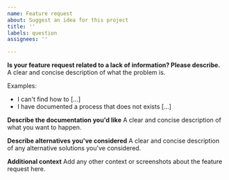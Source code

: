```yaml
---
name: Feature request
about: Suggest an idea for this project
title: ''
labels: question
assignees: ''

---
```


**Is your feature request related to a lack of information? Please describe.**
A clear and concise description of what the problem is. 

Examples: 
- I can't find how to [...]
- I have documented a process that does not exists [...]

**Describe the documentation you'd like**
A clear and concise description of what you want to happen.

**Describe alternatives you've considered**
A clear and concise description of any alternative solutions you've considered.

**Additional context**
Add any other context or screenshots about the feature request here.
